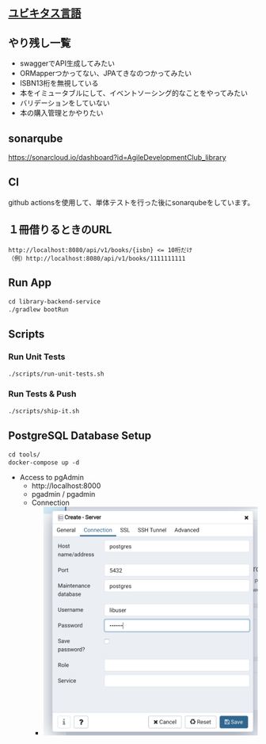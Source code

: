 ## [ユビキタス言語](./docs/UbiquitousLanguage.md)

## やり残し一覧
* swaggerでAPI生成してみたい
* ORMapperつかってない、JPAてきなのつかってみたい
* ISBN13桁を無視している
* 本をイミュータブルにして、イベントソーシング的なことをやってみたい
* バリデーションをしていない
* 本の購入管理とかやりたい

## sonarqube
https://sonarcloud.io/dashboard?id=AgileDevelopmentClub_library

## CI
github actionsを使用して、単体テストを行った後にsonarqubeをしています。

## １冊借りるときのURL
```
http://localhost:8080/api/v1/books/{isbn} <= 10桁だけ
（例）http://localhost:8080/api/v1/books/1111111111　
```

## Run App

```shell script
cd library-backend-service
./gradlew bootRun
```

## Scripts

### Run Unit Tests

``` shell script
./scripts/run-unit-tests.sh
```

### Run Tests & Push

```shell script
./scripts/ship-it.sh
```

## PostgreSQL Database Setup

``` shell script
cd tools/
docker-compose up -d
```

- Access to pgAdmin
    - http://localhost:8000
    - pgadmin / pgadmin
    - Connection
        - ![](./tools/connection-info.png)
        
